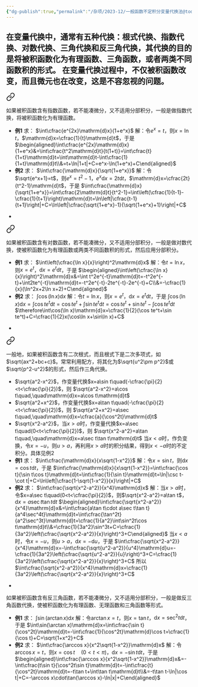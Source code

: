 ```yaml
---
{"dg-publish":true,"permalink":"/杂项/2023-12/一般函数不定积分变量代换法@todo/","dgPassFrontmatter":true}
---
```


在变量代换中，通常有五种代换：根式代换、指数代换、对数代换、三角代换和反三角代换，其代换的目的是将被积函数化为有理函数、三角函数，或者两类不同函数积的形式。
在变量代换过程中，不仅被积函数改变，而且微元也在改变，这是不容忽视的问题。
- 
<div class="transclusion internal-embed is-loaded"><a class="markdown-embed-link" href="//2023-12//" aria-label="Open link"><svg xmlns="http://www.w3.org/2000/svg" width="24" height="24" viewBox="0 0 24 24" fill="none" stroke="currentColor" stroke-width="2" stroke-linecap="round" stroke-linejoin="round" class="svg-icon lucide-link"><path d="M10 13a5 5 0 0 0 7.54.54l3-3a5 5 0 0 0-7.07-7.07l-1.72 1.71"></path><path d="M14 11a5 5 0 0 0-7.54-.54l-3 3a5 5 0 0 0 7.07 7.07l1.71-1.71"></path></svg></a><div class="markdown-embed">




如果被积函数含有指数函数，若不能凑微分，又不适用分部积分，一般是做指数代换，将被积函数化为有理函数。
- **例1**
	求：
	$\int\cfrac{e^{2x}\mathrm{d}x}{1+e^x}$
	解：令$e^x=t$，则$x=\ln t$，$\mathrm{d}x=\cfrac{1}{t}\mathrm{d}t$，于是
	$\begin{aligned}\int\cfrac{e^{2x}\mathrm{d}x}{1+e^x}&=\int\cfrac{t^2\mathrm{d}t}{t(1+t)}=\int\cfrac{t}{1+t}\mathrm{d}t=\int\mathrm{d}t-\int\cfrac{1}{1+t}\mathrm{d}t\\&=t+\ln|1+t|+C=e^x-\ln(1+e^x)+C\end{aligned}$
- **例2**
	求：
	$\int\cfrac{\mathrm{d}x}{\sqrt{1+e^x}}$
	解：令$\sqrt{e^x+1}=t$，则$e^x=t^2-1$，$e^x\mathrm{d}x=2t\mathrm{d}t$，$\mathrm{d}x=\cfrac{2t}{t^2-1}\mathrm{d}t$，于是
	$\int\cfrac{\mathrm{d}x}{\sqrt{1+e^x}}=\int\cfrac{2\mathrm{d}t}{t^2-1}=\int\left(\cfrac{1}{t-1}-\cfrac{1}{t+1}\right)\mathrm{d}t=\ln\left|\cfrac{t-1}{t+1}\right|+C=\ln\left|\cfrac{\sqrt{1+e^x}-1}{\sqrt{1+e^x}+1}\right|+C$

</div></div>

- 
<div class="transclusion internal-embed is-loaded"><a class="markdown-embed-link" href="//2023-12//" aria-label="Open link"><svg xmlns="http://www.w3.org/2000/svg" width="24" height="24" viewBox="0 0 24 24" fill="none" stroke="currentColor" stroke-width="2" stroke-linecap="round" stroke-linejoin="round" class="svg-icon lucide-link"><path d="M10 13a5 5 0 0 0 7.54.54l3-3a5 5 0 0 0-7.07-7.07l-1.72 1.71"></path><path d="M14 11a5 5 0 0 0-7.54-.54l-3 3a5 5 0 0 0 7.07 7.07l1.71-1.71"></path></svg></a><div class="markdown-embed">




如果被积函数含有对数函数，若不能凑微分，又不适用分部积分，一般是做对数代换，使被积函数化为有理函数或两类不同函数积的形式，然后应用分部积分。
- **例1**
	求：
	$\int\left(\cfrac{\ln x}{x}\right)^2\mathrm{d}x$
	解：令$t=\ln x$，则$x=e^t$，$\mathrm{d}x=e^t\mathrm{d}t$，于是
	$\begin{aligned}\int\left(\cfrac{\ln x}{x}\right)^2\mathrm{d}x&=\int t^2e^{-t}\mathrm{d}t=-t^2e^{-t}+\int2te^{-t}\mathrm{d}t=-t^2e^{-t}-2te^{-t}-2e^{-t}+C\\&=-\cfrac{1}{x}(\ln^2x+2\ln x+2)+C\end{aligned}$
- **例2**
	求：
	$\int\cos(\ln x)\mathrm{d}x$
	解：令$t=\ln x$，则$x=e^t$，$\mathrm{d}x=e^t\mathrm{d}t$，于是
	$\int\cos(\ln x)\mathrm{d}x=\int\cos te^t\mathrm{d}t=\cos te^t+\int\sin te^t\mathrm{d}t=\cos te^t+\sin te^t-\int\cos te^t\mathrm{d}t$
	$\therefore\int\cos(\ln x)\mathrm{d}x=\cfrac{1}{2}(\cos te^t+\sin te^t)+C=\cfrac{1}{2}x(\cos\ln x+\sin\ln x)+C$

</div></div>

- 
<div class="transclusion internal-embed is-loaded"><a class="markdown-embed-link" href="//2023-12//" aria-label="Open link"><svg xmlns="http://www.w3.org/2000/svg" width="24" height="24" viewBox="0 0 24 24" fill="none" stroke="currentColor" stroke-width="2" stroke-linecap="round" stroke-linejoin="round" class="svg-icon lucide-link"><path d="M10 13a5 5 0 0 0 7.54.54l3-3a5 5 0 0 0-7.07-7.07l-1.72 1.71"></path><path d="M14 11a5 5 0 0 0-7.54-.54l-3 3a5 5 0 0 0 7.07 7.07l1.71-1.71"></path></svg></a><div class="markdown-embed">




一般地，如果被积函数含有二次根式，而且根式下是二次多项式，如$\sqrt{ax^2+bc+c}$。常常利用配方，将其化为$\sqrt{u^2\pm p^2}$或$\sqrt{p^2-u^2}$的形式，然后作三角代换。
- $\sqrt{a^2-x^2}$，作变量代换$x=a\sin t\quad(-\cfrac{\pi}{2}<t<\cfrac{\pi}{2})$，则
	$\sqrt{a^2-x^2}=a\cos t\quad,\quad\mathrm{d}x=a\cos t\mathrm{d}t$
- $\sqrt{a^2+x^2}$，作变量代换$x=a\tan t\quad(-\cfrac{\pi}{2}<t<\cfrac{\pi}{2})$，则
	$\sqrt{a^2+x^2}=a\sec t\quad,\quad\mathrm{d}x=\cfrac{a}{\cos^2t}\mathrm{d}t$
- $\sqrt{x^2-a^2}$，当$x>a$时，作变量代换$x=a\sec t\quad(0<t<\cfrac{\pi}{2})$，则
	$\sqrt{x^2-a^2}=a\tan t\quad,\quad\mathrm{d}x=a\sec t\tan t\mathrm{d}t$
	当$x<a$时，作负变换，令$x=-u$，则$u>a$，再利用$x>a$时的积分结果，得到$x<-a$时的不定积分。具体见例2
- **例1**
	求：
	$\int\cfrac{\mathrm{d}x}{x\sqrt{1-x^2}}$
	解：令$x=\sin t$，则$\mathrm{d}x=\cos t\mathrm{d}t$，于是
	$\int\cfrac{\mathrm{d}x}{x\sqrt{1-x^2}}=\int\cfrac{\cos t}{\sin t\cos t}\mathrm{d}t=\int\cfrac{1}{\sin t}\mathrm{d}t=\ln|\csc t-\cot t|+C=\ln\left|\cfrac{1-\sqrt{1-x^2}}{x}\right|+C$
- **例2**
	求：
	$\int\cfrac{\sqrt{x^2-a^2}}{x^4}\mathrm{d}x$
	解：当$x>a$时，令$x=a\sec t\quad(0<t<\cfrac{\pi}{2})$，则$\sqrt{x^2-a^2}=a\tan t$，$\mathrm{d}x=a\sec t\tan t\mathrm{d}t$
	$\begin{aligned}\int\cfrac{\sqrt{x^2-a^2}}{x^4}\mathrm{d}x&=\int\cfrac{a\tan t\cdot a\sec t\tan t}{a^4\sec^4t}\mathrm{d}t=\int\cfrac{\tan^2t}{a^2\sec^3t}\mathrm{d}t=\cfrac{1}{a^2}\int\sin^2t\cos t\mathrm{d}t\\&=\cfrac{1}{3a^2}\sin^3t+C=\cfrac{1}{3a^2}\left(\cfrac{\sqrt{x^2-a^2}}{x}\right)^3+C\end{aligned}$
	当$x<a$时，令$x=-u$，则$u>a$，$\mathrm{d}x=-\mathrm{d}u$，于是
	$\int\cfrac{\sqrt{x^2-a^2}}{x^4}\mathrm{d}x=-\int\cfrac{\sqrt{u^2-a^2}}{u^4}\mathrm{d}u=-\cfrac{1}{3a^2}\left(\cfrac{\sqrt{u^2-a^2}}{u}\right)^3+C=\cfrac{1}{3a^2}\left(\cfrac{\sqrt{x^2-a^2}}{x}\right)^3+C$
	所以
	$\int\cfrac{\sqrt{x^2-a^2}}{x^4}\mathrm{d}x=\cfrac{1}{3a^2}\left(\cfrac{\sqrt{x^2-a^2}}{x}\right)^3+C$

</div></div>

- 
<div class="transclusion internal-embed is-loaded"><div class="markdown-embed">



如果被积函数含有反三角函数，若不能凑微分，又不适用分部积分，一般是做反三角函数代换，使被积函数化为有理函数、无理函数和三角函数等形式。
- **例1**
	求：
	$\int\sin(\arctan x)\mathrm{d}x$
	解：令$\arctan x=t$，则$x=\tan t$，$\mathrm{d}x=\sec^2t\mathrm{d}t$，于是
	$\int\sin(\arctan x)\mathrm{d}x=\int\cfrac{\sin t}{\cos^2t}\mathrm{d}t=-\int\cfrac{1}{\cos^2t}\mathrm{d}\cos t=\cfrac{1}{\cos t}+C=\sqrt{1+x^2}+C$
- **例2**
	求：
	$\int\cfrac{\arccos x}{x^2\sqrt{1-x^2}}\mathrm{d}x$
	解：令$\arccos x=t$，则$x=\cos t\quad(0<t<\pi)$，$\mathrm{d}x=-\sin t\mathrm{d}t$，于是
	$\begin{aligned}\int\cfrac{\arccos x}{x^2\sqrt{1-x^2}}\mathrm{d}x&=-\int\cfrac{t\sin t}{\cos^2t\sin t}\mathrm{d}t=-\int\cfrac{t}{\cos^2t}\mathrm{d}t=-t\tan t+\int\tan t\mathrm{d}t\\&=-t\tan t-\ln|\cos t|+C=-\arccos x\cdot\tan(\arccos x)-\ln|x|+C\end{aligned}$

</div></div>
